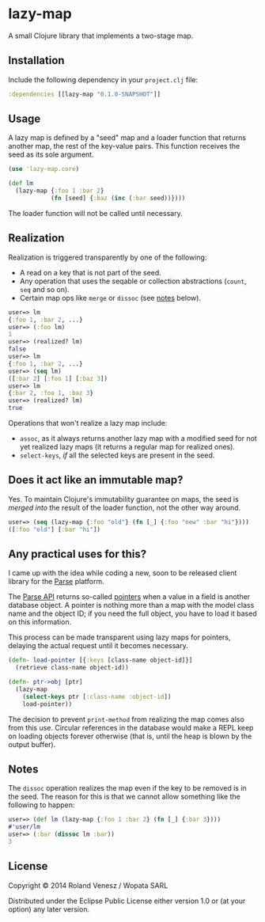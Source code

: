 # lazy-map

A small Clojure library that implements a two-stage map.

## Installation

Include the following dependency in your `project.clj` file:

```clojure
:dependencies [[lazy-map "0.1.0-SNAPSHOT"]]
```

## Usage

A lazy map is defined by a "seed" map and a loader function that returns
another map, the rest of the key-value pairs. This function receives the seed
as its sole argument.

```clojure
(use 'lazy-map.core)

(def lm
  (lazy-map {:foo 1 :bar 2}
            (fn [seed] {:baz (inc (:bar seed))})))
```

The loader function will not be called until necessary.

## Realization

Realization is triggered transparently by one of the following:

* A read on a key that is not part of the seed.
* Any operation that uses the seqable or collection abstractions (`count`, `seq` and so on).
* Certain map ops like `merge` or `dissoc` (see [notes](#notes) below).

```clojure
user=> lm
{:foo 1, :bar 2, ...}
user=> (:foo lm)
1
user=> (realized? lm)
false
user=> lm
{:foo 1, :bar 2, ...}
user=> (seq lm)
([:bar 2] [:foo 1] [:baz 3])
user=> lm
{:bar 2, :foo 1, :baz 3}
user=> (realized? lm)
true
```

Operations that won't realize a lazy map include:

* `assoc`, as it always returns another lazy map with a modified seed for not
  yet realized lazy maps (it returns a regular map for realized ones).
* `select-keys`, _if_ all the selected keys are present in the seed.

## Does it act like an immutable map?

Yes. To maintain Clojure's immutability guarantee on maps, the seed is _merged
into_ the result of the loader function, not the other way around.

```clojure
user=> (seq (lazy-map {:foo "old"} (fn [_] {:foo "new" :bar "hi"})))
([:foo "old"] [:bar "hi"])
```

## Any practical uses for this?

I came up with the idea while coding a new, soon to be released client library
for the [Parse](http://parse.com) platform.

The [Parse API](https://www.parse.com/docs/rest) returns so-called
[pointers](https://www.parse.com/docs/rest#objects-types) when a value in a
field is another database object. A pointer is nothing more than a map with the
model class name and the object ID; if you need the full object, you have to
load it based on this information.

This process can be made transparent using lazy maps for pointers, delaying the
actual request until it becomes necessary.

```clojure
(defn- load-pointer [{:keys [class-name object-id]}]
  (retrieve class-name object-id))

(defn- ptr->obj [ptr]
  (lazy-map
    (select-keys ptr [:class-name :object-id])
    load-pointer))
```

The decision to prevent `print-method` from realizing the map comes also from
this use. Circular references in the database would make a REPL keep on loading
objects forever otherwise (that is, until the heap is blown by the output
buffer).

## Notes

The `dissoc` operation realizes the map even if the key to be removed is in the
seed. The reason for this is that we cannot allow something like the following
to happen:

```clojure
user=> (def lm (lazy-map {:foo 1 :bar 2} (fn [_] {:bar 3})))
#'user/lm
user=> (:bar (dissoc lm :bar))
3
```

## License

Copyright © 2014 Roland Venesz / Wopata SARL

Distributed under the Eclipse Public License either version 1.0 or (at your
option) any later version.
